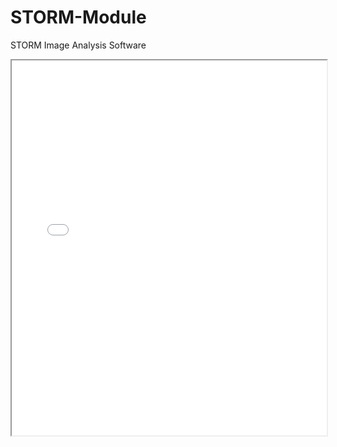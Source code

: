# STORM-Module
STORM Image Analysis Software

<iframe src="STORM_Software.pdf.pdf" width="100%" height="600px"></iframe>

